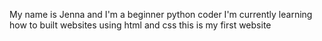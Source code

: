 My name is Jenna and I'm a beginner python coder
I'm currently learning how to built websites using html and css
this is my first website
